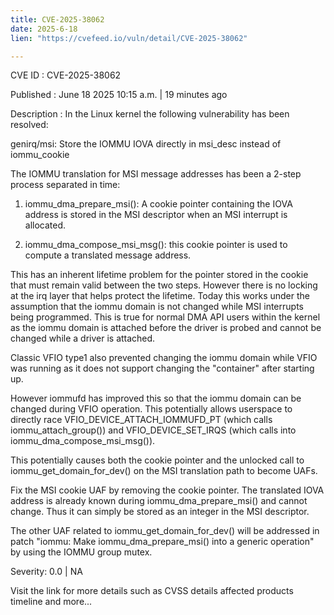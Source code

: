 ```yaml
---
title: CVE-2025-38062
date: 2025-6-18
lien: "https://cvefeed.io/vuln/detail/CVE-2025-38062"

---
```


CVE ID : CVE-2025-38062

Published :  June 18
2025
10:15 a.m. | 19 minutes ago

Description : In the Linux kernel
the following vulnerability has been resolved:

genirq/msi: Store the IOMMU IOVA directly in msi_desc instead of iommu_cookie

The IOMMU translation for MSI message addresses has been a 2-step process
separated in time:

 1) iommu_dma_prepare_msi(): A cookie pointer containing the IOVA address
    is stored in the MSI descriptor when an MSI interrupt is allocated.

 2) iommu_dma_compose_msi_msg(): this cookie pointer is used to compute a
    translated message address.

This has an inherent lifetime problem for the pointer stored in the cookie
that must remain valid between the two steps. However
there is no locking
at the irq layer that helps protect the lifetime. Today
this works under
the assumption that the iommu domain is not changed while MSI interrupts
being programmed. This is true for normal DMA API users within the kernel
as the iommu domain is attached before the driver is probed and cannot be
changed while a driver is attached.

Classic VFIO type1 also prevented changing the iommu domain while VFIO was
running as it does not support changing the "container" after starting up.

However
iommufd has improved this so that the iommu domain can be changed
during VFIO operation. This potentially allows userspace to directly race
VFIO_DEVICE_ATTACH_IOMMUFD_PT (which calls iommu_attach_group()) and
VFIO_DEVICE_SET_IRQS (which calls into iommu_dma_compose_msi_msg()).

This potentially causes both the cookie pointer and the unlocked call to
iommu_get_domain_for_dev() on the MSI translation path to become UAFs.

Fix the MSI cookie UAF by removing the cookie pointer. The translated IOVA
address is already known during iommu_dma_prepare_msi() and cannot change.
Thus
it can simply be stored as an integer in the MSI descriptor.

The other UAF related to iommu_get_domain_for_dev() will be addressed in
patch "iommu: Make iommu_dma_prepare_msi() into a generic operation" by
using the IOMMU group mutex.

Severity: 0.0 | NA

Visit the link for more details
such as CVSS details
affected products
timeline
and more...
